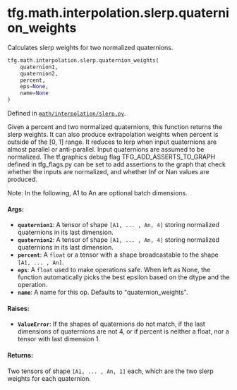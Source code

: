 <div itemscope itemtype="http://developers.google.com/ReferenceObject">
<meta itemprop="name" content="tfg.math.interpolation.slerp.quaternion_weights" />
<meta itemprop="path" content="Stable" />
</div>

# tfg.math.interpolation.slerp.quaternion_weights

Calculates slerp weights for two normalized quaternions.

``` python
tfg.math.interpolation.slerp.quaternion_weights(
    quaternion1,
    quaternion2,
    percent,
    eps=None,
    name=None
)
```



Defined in [`math/interpolation/slerp.py`](https://github.com/tensorflow/agents/tree/master/tensorflow_graphics/math/interpolation/slerp.py).

<!-- Placeholder for "Used in" -->

Given a percent and two normalized quaternions, this function returns the
slerp weights. It can also produce extrapolation weights when percent is
outside of the [0, 1] range. It reduces to lerp when input quaternions are
almost parallel or anti-parallel. Input quaternions are assumed to be
normalized. The tf.graphics debug flag TFG_ADD_ASSERTS_TO_GRAPH defined
in tfg_flags.py can be set to add assertions to the graph that check whether
the inputs are normalized, and whether Inf or Nan values are produced.

Note:
  In the following, A1 to An are optional batch dimensions.

#### Args:

* <b>`quaternion1`</b>: A tensor of shape `[A1, ... , An, 4]` storing normalized
    quaternions in its last dimension.
* <b>`quaternion2`</b>: A tensor of shape `[A1, ... , An, 4]` storing normalized
    quaternions in its last dimension.
* <b>`percent`</b>: A `float` or a tensor with a shape broadcastable to the shape
    `[A1, ... , An]`.
* <b>`eps`</b>: A `float` used to make operations safe. When left as None, the function
    automatically picks the best epsilon based on the dtype and the operation.
* <b>`name`</b>: A name for this op. Defaults to "quaternion_weights".


#### Raises:

* <b>`ValueError`</b>: If the shapes of quaternions do not match, if the last
    dimensions of quaternions are not 4, or if percent is neither a float, nor
    a tensor with last dimension 1.


#### Returns:

Two tensors of shape `[A1, ... , An, 1]` each, which are the two slerp
  weights for each quaternion.